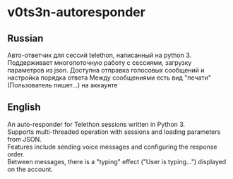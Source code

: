 # v0ts3n-autoresponder

## Russian 
Авто-ответчик для сессий telethon, написанный на python 3. 
Поддерживает многопоточную работу с сессиями, загрузку параметров из json.
Доступна отправка голосовых сообщений и настройка порядка ответа
Между сообщениями есть вид "печати" (Пользователь пишет...) на аккаунте

## English
An auto-responder for Telethon sessions written in Python 3.  
Supports multi-threaded operation with sessions and loading parameters from JSON.  
Features include sending voice messages and configuring the response order.  
Between messages, there is a "typing" effect ("User is typing...") displayed on the account.
